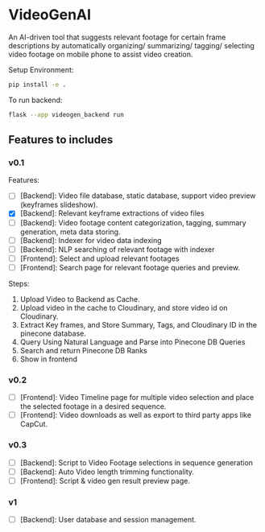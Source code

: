 # VideoGenAI
An AI-driven tool that suggests relevant footage for certain frame descriptions by automatically organizing/ summarizing/ tagging/ selecting video footage on mobile phone to assist video creation.

Setup Environment:
```bash
pip install -e .
```

To run backend:
```bash
flask --app videogen_backend run
```

## Features to includes

### v0.1
Features:
- [ ] [Backend]: Video file database, static database, support video preview (keyframes slideshow).
- [x] [Backend]: Relevant keyframe extractions of video files
- [ ] [Backend]: Video footage content categorization, tagging, summary generation, meta data storing.
- [ ] [Backend]: Indexer for video data indexing
- [ ] [Backend]: NLP searching of relevant footage with indexer
- [ ] [Frontend]: Select and upload relevant footages
- [ ] [Frontend]: Search page for relevant footage queries and preview.

Steps:
1. Upload Video to Backend as Cache.
2. Upload video in the cache to Cloudinary, and store video id on Cloudinary.
3. Extract Key frames, and Store Summary, Tags, and Cloudinary ID in the pinecone database.
4. Query Using Natural Language and Parse into Pinecone DB Queries
5. Search and return Pinecone DB Ranks
6. Show in frontend

### v0.2
- [ ] [Frontend]: Video Timeline page for multiple video selection and place the selected footage in a desired sequence.
- [ ] [Frontend]: Video downloads as well as export to third party apps like CapCut.

### v0.3
- [ ] [Backend]: Script to Video Footage selections in sequence generation
- [ ] [Backend]: Auto Video length trimming functionality.
- [ ] [Frontend]: Script & video gen result preview page.

### v1
- [ ] [Backend]: User database and session management.

